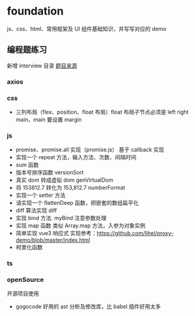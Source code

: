 # foundation

js、css、html、常用框架及 UI 组件基础知识，并写写对应的 demo

## 编程题练习

新增 interview 目录
[题目来源](https://lgwebdream.github.io/FE-Interview/program/#css-%E5%A6%82%E4%BD%95%E7%94%BB%E5%87%BA%E4%B8%80%E4%B8%AA%E6%89%87%E5%BD%A2%EF%BC%8C%E5%8A%A8%E6%89%8B%E5%AE%9E%E7%8E%B0%E4%B8%8B)

### axios

### css

- 三列布局（flex、position、float 布局）float 布局子节点必须是 left right main，main 要设置 margin

### js

- promise、promise.all 实现（promise.js） 基于 callback 实现
- 实现一个 repeat 方法，输入方法、次数、间隔时间
- sum 函数
- 版本号排序函数 versionSort
- 真实 dom 转成虚拟 dom genVirtualDom
- 将 153812.7 转化为 153,812.7 numberFormat
- 实现一个 setter 方法
- 请实现一个 flattenDeep 函数，把嵌套的数组扁平化
- diff 算法实现 diff
- 实现 bind 方法. myBind 注意参数处理
- 实现 map 函数 类似 Array.map 方法，入参为对象实例
- 简单实现 vue3 响应式 实现参考：https://github.com/lihel/proxy-demo/blob/master/index.html
- 柯里化函数

### ts

### openSource

开源项目使用

- gogocode 好用的 ast 分析及修改库，比 babel 插件好用太多
